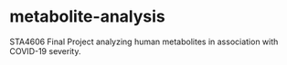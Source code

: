 # metabolite-analysis
STA4606 Final Project analyzing human metabolites in association with COVID-19 severity.
